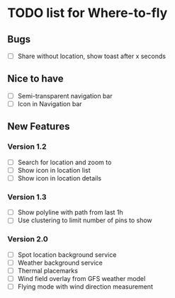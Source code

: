 # TODO list for Where-to-fly

## Bugs

- [ ] Share without location, show toast after x seconds

## Nice to have

- [ ] Semi-transparent navigation bar
- [ ] Icon in Navigation bar

## New Features

### Version 1.2

- [ ] Search for location and zoom to
- [ ] Show icon in location list
- [ ] Show icon in location details

### Version 1.3

- [ ] Show polyline with path from last 1h
- [ ] Use clustering to limit number of pins to show

### Version 2.0

- [ ] Spot location background service
- [ ] Weather background service
- [ ] Thermal placemarks
- [ ] Wind field overlay from GFS weather model
- [ ] Flying mode with wind direction measurement
